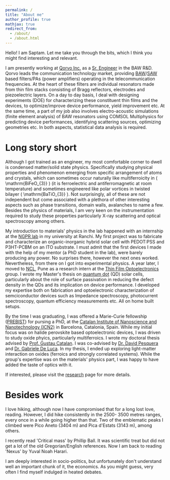 ```yaml
---
permalink: /
title: "About me"
author_profile: true
mathjax: true
redirect_from: 
  - /about/
  - /about.html
---
```


Hello! I am Saptam. Let me take you through the bits, which I think you might find interesting and relevant.

I am presently working at [Qorvo Inc.](https://www.qorvo.com/) as a [Sr. Engineer](https://www.linkedin.com/in/saptamg/) in the BAW R&D. Qorvo leads the communication technology market, providing [BAW](https://en.wikipedia.org/wiki/Thin-film_bulk_acoustic_resonator)/[SAW](https://en.wikipedia.org/wiki/Surface_acoustic_wave) based filters/PAs (power amplifiers) operating in the telecommunication frequencies. At the heart of these filters are individual resonators made from thin film stacks consisting of Bragg reflectors, electrodes and piezoelectric layers. On a day to day basis, I deal with designing experiments (DOE) for characterizing these constituent thin films and the devices, to optimize/improve device performance, yield improvement etc. At the same time, a part of my job also involves electro-acoustic simulations (finite element analysis) of BAW resonators using COMSOL Multiphysics for predicting device performances, identifying scattering sources, optimizing geometries etc. In both aspects, statistical data analysis is required. 


Long story short
======
Although I got trained as an engineer, my most comfortable corner to dwell is condensed matter/solid state physics. Specifically studying physical properties and phenomenon emerging from specific arrangement of atoms and crystals, which can sometimes occur naturally like multiferroicity in \( \mathrm{BiFeO_{3}} \) (it is ferroelectric and antiferromagnetic at room temperature) and sometimes engineered like polar vortices in twisted bilayer \( \mathrm{BaTiO_{3}} \). Not surprisingly, all of these are not independent but come associated with a plethora of other interesting aspects such as phase transitions, domain walls, avalanches to name a few.
Besides the physics of materials, I am very keen on the instrumentation required to study these properties particularly X-ray scattering and optical spectroscopy among others.

My introduction to materials' physics in the lab happened with an internship at the [NGPR lab](https://www.ngprlab.com/) in my university at Ranchi. My first project was to fabricate and characterize an organic-inorganic hybrid solar cell with PEDOT:PSS and P3HT-PCBM on an ITO substrate. I must admit that the first devices I made with the help of my mentor (a PhD student in the lab), were barely producing any power. No surprises there, however the next ones worked. Nevertheless, from there on I got into experimental physics. A year later, I moved to [NCL](https://www.ncl-india.org/), Pune as a research intern at the [Thin Film Optoelectronics](http://academic.ncl.res.in/ak.rath/home) group. I wrote my Master's thesis on [quantum dot](https://en.wikipedia.org/wiki/Quantum_dot) (QD) solar cells, particularly about the role of surface passivation in reducing the defect density in the QDs and its implication on device performance. I developed my expertise both on fabrication and optoelectronic characterization of semciconductor devices such as Impedance spectroscopy, photocurrent spectroscopy, quantum efficiency measurements etc. All on home built setups.

By the time I was graduating, I was offered a Marie-Curie fellowship ([PREBIST](https://bist.eu/education/prebist/prebist-fellows/)) for pursing a PhD, at the [Catalan Institute of Nanoscience and Nanotechnology (ICN2)](https://icn2.cat/en/) in Barcelona, Catalonia, Spain. While my initial focus was on halide perovskite based optoelectronic devices, I was driven to study oxide phyics, particularly multiferroics. I wrote my doctoral thesis advised by [Prof. Gustau Catalan](https://scholar.google.com/citations?user=74q4GjoAAAAJ&hl=en). I was co-advised by [Dr. David Pesquera](https://scholar.google.com/citations?hl=en&user=veKFcyAAAAAJ&view_op=list_works) and [Dr. Gabriele De Luca](https://scholar.google.com/citations?hl=en&user=Ah90rggAAAAJ&view_op=list_works). In my thesis, I ended up exploring light-matter interaction on oxides (ferroics and strongly correlated systems). While the group's expertise was on the materials' physics part, I was happy to have added the taste of optics with it. 

If interested, please visit the [research](https://sgphy.github.io/research) page for more details.  

Besides work
======

I love hiking, although now I have compromised that for a long lost love, reading. However, I did hike consistently in the 2500- 3500 metres ranges, every once in a while going higher than that. Two of the emblematic peaks I climbed were Pico Aneto (3404 m) and Pica d'Estats (3143 m), among others. 

I recently read 'Critical mass' by Phillip Ball. It was scientific treat but did not get a lot of the old Gregorian/English references. Now I am back to reading 'Nexus' by Yuval Noah Harari.

I am deeply interested in socio-politics, but unfortunately don't understand well an important chunk of it, the economics. As you might guess, very often I find myself indulged in heated debates.
